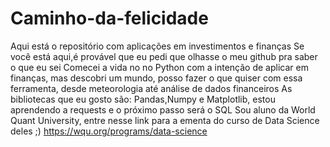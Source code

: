# Caminho-da-felicidade
Aqui está o repositório com aplicações em investimentos e finanças
Se você está aqui,é provável que eu pedi que olhasse o meu github pra saber o que eu sei
Comecei a vida no no Python com a intenção de aplicar em finanças, mas descobri um mundo, 
posso fazer o que quiser com essa ferramenta, desde meteorologia até análise de dados financeiros
As bibliotecas que eu gosto são: Pandas,Numpy e Matplotlib, estou aprendendo a requests e o próximo passo será o SQL
Sou aluno da World Quant University, entre nesse link para a ementa do curso de Data Science deles ;)
https://wqu.org/programs/data-science
